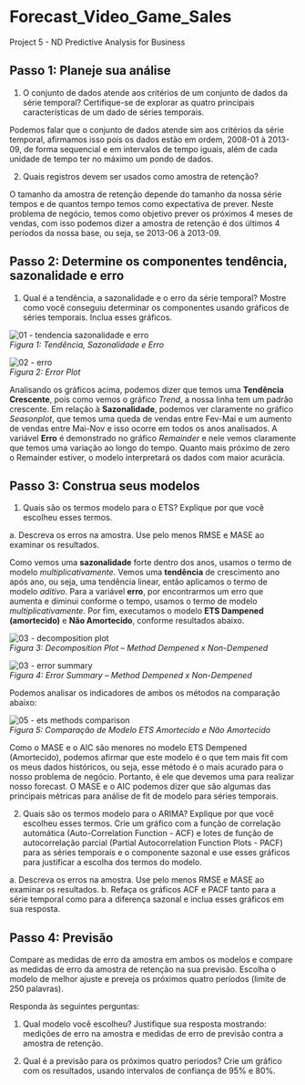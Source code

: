 # Forecast_Video_Game_Sales
Project 5 - ND Predictive Analysis for Business

## Passo 1: Planeje sua análise

1.	O conjunto de dados atende aos critérios de um conjunto de dados da série temporal? Certifique-se de explorar as quatro principais características de um dado de séries temporais.

Podemos falar que o conjunto de dados atende sim aos critérios da série temporal, afirmamos isso pois os dados estão em ordem, 2008-01 à 2013-09, de forma sequencial e em intervalos de tempo iguais, além de cada unidade de tempo ter no máximo um pondo de dados. 

2.	Quais registros devem ser usados como amostra de retenção?

O tamanho da amostra de retenção depende do tamanho da nossa série tempos e de quantos tempo temos como expectativa de prever. Neste problema de negócio, temos como objetivo prever os próximos 4 meses de vendas, com isso podemos dizer a amostra de retenção é dos últimos 4 períodos da nossa base, ou seja, se 2013-06 à 2013-09.

## Passo 2: Determine os componentes tendência, sazonalidade e erro

1.	Qual é a tendência, a sazonalidade e o erro da série temporal? Mostre como você conseguiu determinar os componentes usando gráficos de séries temporais. Inclua esses gráficos.

![01 - tendencia sazonalidade e erro](https://user-images.githubusercontent.com/34245933/52019464-f4308d00-24d4-11e9-959d-d680a3208615.PNG)  
*Figura 1: Tendência, Sazonalidade e Erro*
 
 ![02 - erro](https://user-images.githubusercontent.com/34245933/52019502-162a0f80-24d5-11e9-9aaa-5e1a9f9f6fd6.PNG)  
 *Figura 2: Error Plot*
 
Analisando os gráficos acima, podemos dizer que temos uma **Tendência Crescente**, pois como vemos o gráfico *Trend*, a nossa linha tem um padrão crescente.
Em relação à **Sazonalidade**, podemos ver claramente no gráfico *Seasonplot*, que temos uma queda de vendas entre Fev-Mai e um aumento de vendas entre Mai-Nov e isso ocorre em todos os anos analisados.
A variável **Erro** é demonstrado no gráfico *Remainder* e nele vemos claramente que temos uma variação ao longo do tempo. Quanto mais próximo de zero o Remainder estiver, o modelo interpretará os dados com maior acurácia.


## Passo 3: Construa seus modelos

1.	Quais são os termos modelo para o ETS? Explique por que você escolheu esses termos.

a.	Descreva os erros na amostra. Use pelo menos RMSE e MASE ao examinar os resultados.

Como vemos uma **sazonalidade** forte dentro dos anos, usamos o termo de modelo *multiplicativamente*. Vemos uma **tendência** de crescimento ano após ano, ou seja, uma tendência linear, então aplicamos o termo de modelo *aditivo*. Para a variável **erro**, por encontrarmos um erro que aumenta e diminui conforme o tempo, usamos o termo de modelo *multiplicativamente*. Por fim, executamos o modelo **ETS Dampened (amortecido)** e **Não Amortecido**, conforme resultados abaixo.

![03 - decomposition plot](https://user-images.githubusercontent.com/34245933/52019712-d3b50280-24d5-11e9-8d3c-659ad1475c1e.PNG)  
*Figura 3: Decomposition Plot – Method Dempened x Non-Dempened*

![03 - error summary](https://user-images.githubusercontent.com/34245933/52019734-ea5b5980-24d5-11e9-9d88-62bf14964c5a.PNG)  
*Figura 4: Error Summary – Method Dempened x Non-Dempened*

Podemos analisar os indicadores de ambos os métodos na comparação abaixo:

![05 - ets methods comparison](https://user-images.githubusercontent.com/34245933/52019767-03fca100-24d6-11e9-96e2-8017a5be86a8.PNG)  
*Figura 5: Comparação de Modelo ETS Amortecido e Não Amortecido*

Como o MASE e o AIC são menores no modelo ETS Dempened (Amortecido), podemos afirmar que este modelo é o que tem mais fit com os meus dados históricos, ou seja, esse método é o mais acurado para o nosso problema de negócio. Portanto, é ele que devemos uma para realizar nosso forecast. O MASE e o AIC podemos dizer que são algumas das principais métricas para análise de fit de modelo para séries temporais.

2.	Quais são os termos modelo para o ARIMA? Explique por que você escolheu esses termos. Crie um gráfico com a função de correlação automática (Auto-Correlation Function - ACF) e lotes de função de autocorrelação parcial (Partial Autocorrelation Function Plots - PACF) para as séries temporais e o componente sazonal e use esses gráficos para justificar a escolha dos termos do modelo.

a.	Descreva os erros na amostra. Use pelo menos RMSE e MASE ao examinar os resultados.
b.	Refaça os gráficos ACF e PACF tanto para a série temporal como para a diferença sazonal e inclua esses gráficos em sua resposta.

## Passo 4: Previsão
Compare as medidas de erro da amostra em ambos os modelos e compare as medidas de erro da amostra de retenção na sua previsão. Escolha o modelo de melhor ajuste e preveja os próximos quatro períodos (limite de 250 palavras).

Responda às seguintes perguntas:

1.	Qual modelo você escolheu? Justifique sua resposta mostrando: medições de erro na amostra e medidas de erro de previsão contra a amostra de retenção.

2.	Qual é a previsão para os próximos quatro períodos? Crie um gráfico com os resultados, usando intervalos de confiança de 95% e 80%.
